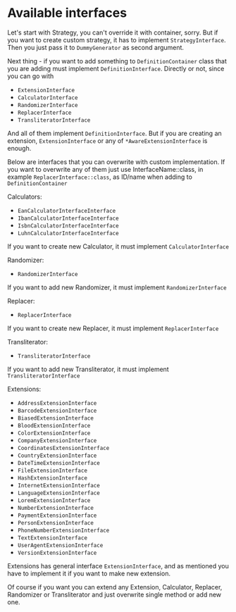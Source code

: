 # Available interfaces

Let's start with Strategy, you can't override it with container, sorry. But if you want to create custom strategy, it has to implement `StrategyInterface`. Then you just pass it to `DummyGenerator` as second argument.

Next thing - if you want to add something to `DefinitionContainer` class that you are adding must implement `DefinitionInterface`. Directly or not, since you can go with

* `ExtensionInterface`
* `CalculatorInterface`
* `RandomizerInterface`
* `ReplacerInterface`
* `TransliteratorInterface`

And all of them implement `DefinitionInterface`. But if you are creating an extension, `ExtensionInterface` or any of `*AwareExtensionInterface` is enough.

Below are interfaces that you can overwrite with custom implementation. If you want to overwrite any of them just use InterfaceName::class, in example `ReplacerInterface::class`, as ID/name when adding to `DefinitionContainer`

Calculators:
* `EanCalculatorInterfaceInterface`
* `IbanCalculatorInterfaceInterface`
* `IsbnCalculatorInterfaceInterface`
* `LuhnCalculatorInterfaceInterface`

If you want to create new Calculator, it must implement `CalculatorInterface`

Randomizer:
* `RandomizerInterface`

If you want to add new Randomizer, it must implement `RandomizerInterface`

Replacer:
* `ReplacerInterface`

If you want to create new Replacer, it must implement `ReplacerInterface`

Transliterator:
* `TransliteratorInterface`

If you want to add new Transliterator, it must implement `TransliteratorInterface`

Extensions:
* `AddressExtensionInterface`
* `BarcodeExtensionInterface`
* `BiasedExtensionInterface`
* `BloodExtensionInterface`
* `ColorExtensionInterface`
* `CompanyExtensionInterface`
* `CoordinatesExtensionInterface`
* `CountryExtensionInterface`
* `DateTimeExtensionInterface`
* `FileExtensionInterface`
* `HashExtensionInterface`
* `InternetExtensionInterface`
* `LanguageExtensionInterface`
* `LoremExtensionInterface`
* `NumberExtensionInterface`
* `PaymentExtensionInterface`
* `PersonExtensionInterface`
* `PhoneNumberExtensionInterface`
* `TextExtensionInterface`
* `UserAgentExtensionInterface`
* `VersionExtensionInterface`

Extensions has general interface `ExtensionInterface`, and as mentioned you have to implement it if you want to make new extension.

Of course if you want you can extend any Extension, Calculator, Replacer, Randomizer or Transliterator and just overwrite single method or add new one.
